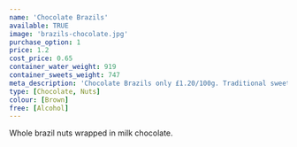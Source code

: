 ```yaml
---
name: 'Chocolate Brazils'
available: TRUE
image: 'brazils-chocolate.jpg'
purchase_option: 1
price: 1.2
cost_price: 0.65
container_water_weight: 919
container_sweets_weight: 747
meta_description: 'Chocolate Brazils only £1.20/100g. Traditional sweets and more at Humbugs Confectionery Store. Specialists in satisfying your sweet tooth!'
type: [Chocolate, Nuts]
colour: [Brown]
free: [Alcohol]
---
```

Whole brazil nuts wrapped in milk chocolate.